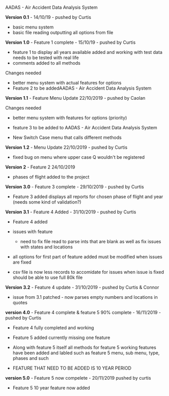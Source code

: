AADAS - Air Accident Data Analysis System 

**Version 0.1** - 14/10/19 - pushed by Curtis 
- basic menu system 
- basic file reading outputting all options from file 

**Version 1.0** - Feature 1 complete - 15/10/19 - pushed by Curtis 

- feature 1 to display all years available added and working with test data needs to be tested with real life
- comments added to all methods 

Changes needed
- better menu system with actual features for options
- Feature 2 to be addedAADAS - Air Accident Data Analysis System 


**Version 1.1** - Feature Menu Update 22/10/2019 - pushed by Caolan


Changes needed

- better menu system with features for options (priority)
- feature 3 to be added to AADAS - Air Accident Data Analysis System 

- New Switch Case menu that calls different methods

**Version 1.2** - Menu Update 22/10/2019 - pushed by Curtis

- fixed bug on menu where upper case Q wouldn't be registered


**Version 2** - Feature 2 24/10/2019	

- phases of flight added to the project

**Version 3.0** - Feature 3 complete - 29/10/2019 - pushed by Curtis

- Feature 3 added displays all reports for chosen phase of flight and year 
  (needs some kind of validation?)

**Version 3.1** - Feature 4 Added - 31/10/2019 - pushed by Curtis

- Feature 4 added 

- issues with feature 
  - need to fix file read to parse ints that are blank as well as fix issues with states and locations
  
- all options for first part of feature added must be modified when issues are fixed
- csv file is now less records to accomidate for issues when issue is fixed should be able to use full 80k file

**Version 3.2** - Feature 4 update - 31/10/2019 - pushed by Curtis & Connor

- issue from 3.1 patched - now parses empty numbers and locations in quotes 

**version 4.0** - Feature 4 complete & feature 5 90% complete - 16/11/2019 - pushed by Curtis

- Feature 4 fully completed and working 

- Feature 5 added currently missing one feature 

- Along with feature 5 itself all methods for feature 5 working features have been added and labled such as feature 5 menu, sub menu, type, phases and such 

- FEATURE THAT NEED TO BE ADDED IS 10 YEAR PERIOD 

**version 5.0** - Feature 5 now compelete - 20/11/2019 pushed by curtis

- Feature 5 10 year feature now added 




